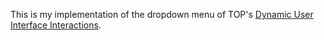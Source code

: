This is my implementation of the dropdown menu of TOP's [Dynamic User Interface Interactions](https://www.theodinproject.com/lessons/javascript-dynamic-user-interface-interactions).
